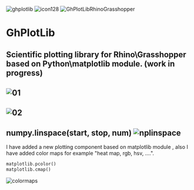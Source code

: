 ![ghplotlib](https://user-images.githubusercontent.com/6969514/26884429-0b6499cc-4ba0-11e7-9ee5-df10c7a7618c.png) ![icon128](https://user-images.githubusercontent.com/6969514/27006695-11bd7634-4e3b-11e7-8dd3-61b9271c8599.png) ![GhPlotLibRhinoGrasshopper](https://3.bp.blogspot.com/-UPz4W1AEcek/WUb0BZd9p_I/AAAAAAAACQg/_h9LTWUSpAUkoywarvqkU1DIeYiDSGeywCLcBGAs/s1600/output_avwG5S.gif)
# GhPlotLib

Scientific plotting library for Rhino\Grasshopper based on Python\matplotlib module. (work in progress)
-------

![01](https://user-images.githubusercontent.com/6969514/27249365-11970d36-5314-11e7-8ab6-b7e453b39479.png)
-------
![02](https://user-images.githubusercontent.com/6969514/27249424-94b9d13e-5315-11e7-84d5-dce029bf79ff.png)
-------
__numpy.linspace(start, stop, num)__
![nplinspace](https://user-images.githubusercontent.com/6969514/27248918-b50a6c10-530a-11e7-84f2-634a64110b19.png)
-----
I have added a new plotting component based on matplotlib module , also I have added color maps for example "heat map, rgb, hsv, ....".

```python
matplotlib.pcolor()
matplotlib.cmap()
```

![colormaps](https://user-images.githubusercontent.com/6969514/27250019-50008c36-5324-11e7-9611-0146e7842afa.jpg)
